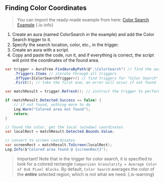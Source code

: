 ## Finding Color Coordinates

> You can import the ready-made example from here: [Color Search Example](https://eu.eyeauras.net/share/S20240223230313LBOJUBwnUmRU)
{.is-info}

1. Create an aura (named ColorSearch in the example) and add the Color Search trigger to it.
2. Specify the search location, color, etc., in the trigger.
3. Create an aura with a script.
4. Copy and paste the code, run it, and if everything is correct, the script will print the coordinates of the found area.

```csharp
var trigger = AuraTree.FindAuraByPath(@".\ColorSearch") // find the aura by name
    .Triggers.Items // iterate through all triggers
    .OfType<IColorSearchTrigger>() // find triggers for "Color Search"
    .First(); // take the first one; an error will occur if not found

var matchResult = trigger.Refresh(); // instruct the trigger to perform the search

if (matchResult.Detected.Success == false) {
    // if not found, nothing more to do
    Log.Warn("Colored area not found");
    return;
}

// found the color, get the local (window) coordinates
var localRect = matchResult.Detected.Bounds.Value;

// convert to screen coordinates
var screenRect = matchResult.ToScreen(localRect);
Log.Info($"Colored area found @ {screenRect}");
```

> Important! Note that in the trigger for color search, it is specified to look for a colored rectangle `Comparison Granularity = Average Color of 8x8 Pixel Blocks`. By default, `Color Search` averages the color of the **entire** selected region, which is not what we need.
{.is-warning}